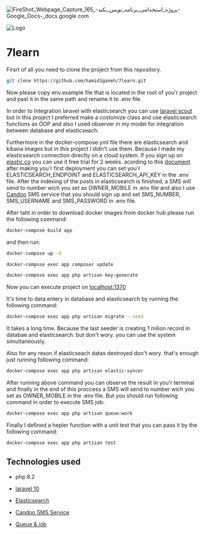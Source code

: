 ![FireShot_Webpage_Capture_165_-__پروژه_استخدامی_برنامه_نویس_بکند_-_Google_Docs__-_docs google com](https://github.com/alisalehi1380/7learn/assets/111766206/f34f9b88-ae0f-49c8-861e-bf1137410056)



![Logo](https://github.com/hamid1ganeh/7learn/blob/main/logo.jpeg)

# 7learn
Firsrt of all you need to clone the project from this repository.
```bash
git clone https://github.com/hamid1ganeh/7learn.git
```
Now please copy env.example file that is located in the root of you'r project and past it in the same path and rename it to .env file.

In order to Integration laravel with elasticsearch you can use  [laravel scout](https://laravel.com/docs/10.x/scout) but in this project I preferred make a costomize class and use elasticsearch functions as OOP and also I used observer in my model for integration between database and elasticseach.

Furthermore in the docker-compose.yml file there are elasticsearch and kibana images but in this project I didn't use them. Because I made my elasticsearch connection directly on a cloud system. If you sign up on [elastic.co](https://www.elastic.co) you can use it free trial for 2 weeks. acording to this [document](https://www.elastic.co/guide/en/elasticsearch/client/php-api/current/connecting.html) after making you'r first deployment you can set you'r ELASTICSEARCH_ENDPOINT and ELASTICSEARCH_API_KEY in the .env file.
After the indexing of the posts in elasticsearch is finished, a SMS will send to number wich you set as OWNER_MOBILE in .env file and also I use [Candoo](http://my.candoosms.com)  SMS service that you should sign up and set SMS_NUMBER, SMS_USERNAME and SMS_PASSWORD in .env file.


 
After taht in order to download docker images from docker hub please run the following command:
```bash
docker-compose build app
```
and then run:
```bash
docker-compose up -d
```
```bash
docker-compose exec app composer update
```
```bash
docker-compose exec app php artisan key:generate
```

Now you can execute project on [localhost:1370](localhost:1370) 

It's time to data entery in database and elasticsearch by running the following command:
```bash
docker-compose exec app php artisan migrate --seed
```
It takes a long time. Because the last seeder is creating 1 milion record in databae and elasticsearch. but don't wory. you can use the system simultaneously.

Also for any reson if elasticseach datas destroyed don't wory. that's enough just running following command:
```bash
docker-compose exec app php artisan elastic-syncer
```
After running  above command you can observe the result in you'r terminal and finally in the end of this proccess a SMS will send to number wich you set as OWNER_MOBILE in the .env file.
But you should run following command in order to execute SMS job: 
```bash
docker-compose exec app php artisan queue:work
```

Finally I defined a hepler function with a unit test that you can pass it by the following command:
```bash
docker-compose exec app php artisan test
```


## Technologies used

- php 8.2

- [laravel 10](https://laravel.com/docs/10.x)

- [Elasticsearch](https://www.elastic.co/)

- [Candoo SMS Service](http://my.candoosms.com/)

- [Queue & job](https://laravel.com/docs/10.x/queues)

